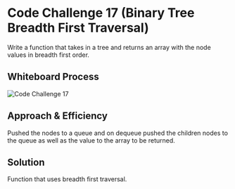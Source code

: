 # Code Challenge 17 (Binary Tree Breadth First Traversal)

Write a function that takes in a tree and returns an array with the node values in breadth first order.  

## Whiteboard Process

![Code Challenge 17](./img/cc17.png)

## Approach & Efficiency

Pushed the nodes to a queue and on dequeue pushed the children nodes to the queue as well as the value to the array to be returned.  

## Solution

Function that uses breadth first traversal.  
